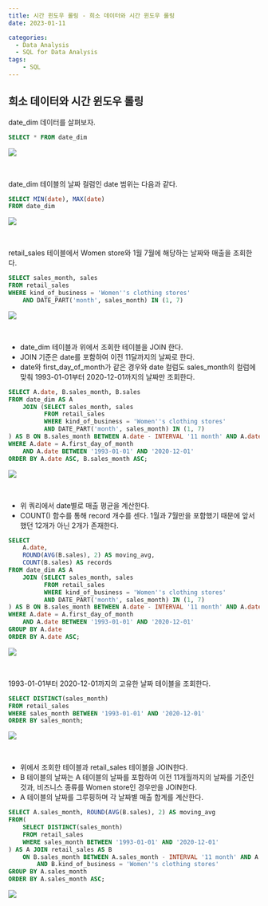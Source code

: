 ```yaml
---
title: 시간 윈도우 롤링 - 희소 데이터와 시간 윈도우 롤링
date: 2023-01-11

categories:
  - Data Analysis
  - SQL for Data Analysis
tags:
    - SQL
---
```


## 희소 데이터와 시간 윈도우 롤링
date_dim 데이터를 살펴보자.
```sql
SELECT * FROM date_dim
```
![](https://velog.velcdn.com/images/ddoddo/post/8b2f9e4e-b9f5-4542-ba4a-d944b44a669c/image.png)

<br>

date_dim 테이블의 날짜 컬럼인 date 범위는 다음과 같다.
```sql
SELECT MIN(date), MAX(date)
FROM date_dim
```
![](https://velog.velcdn.com/images/ddoddo/post/1a8fe1b4-4e6e-4fbd-9a2f-6c2615d4b18c/image.png)

<br>

retail_sales 테이블에서 Women store와 1월 7월에 해당하는 날짜와 매출을 조회한다.
```sql
SELECT sales_month, sales
FROM retail_sales
WHERE kind_of_business = 'Women''s clothing stores'
	AND DATE_PART('month', sales_month) IN (1, 7)
```
![](https://velog.velcdn.com/images/ddoddo/post/963fa4f2-b4de-49ed-9842-87184a251c26/image.png)

<br>

- date_dim 테이블과 위에서 조회한 테이블을 JOIN 한다.
- JOIN 기준은 date를 포함하여 이전 11달까지의 날짜로 한다.
- date와 first_day_of_month가 같은 경우와 date 컬럼도 sales_month의 컬럼에 맞춰 1993-01-01부터 2020-12-01까지의 날짜만 조회한다.
```sql
SELECT A.date, B.sales_month, B.sales
FROM date_dim AS A
	JOIN (SELECT sales_month, sales
		  FROM retail_sales
		  WHERE kind_of_business = 'Women''s clothing stores'
		  AND DATE_PART('month', sales_month) IN (1, 7)
) AS B ON B.sales_month BETWEEN A.date - INTERVAL '11 month' AND A.date
WHERE A.date = A.first_day_of_month
	AND A.date BETWEEN '1993-01-01' AND '2020-12-01'
ORDER BY A.date ASC, B.sales_month ASC;
```
![](https://velog.velcdn.com/images/ddoddo/post/687a5c4d-ba69-451d-89ee-6ab2d720c081/image.png)

<br>

- 위 쿼리에서 date별로 매출 평균을 계산한다.
- COUNT() 함수를 통해 record 개수를 센다.
1월과 7월만을 포함했기 때문에 앞서 했던 12개가 아닌 2개가 존재한다.
```sql
SELECT
	A.date,
	ROUND(AVG(B.sales), 2) AS moving_avg,
	COUNT(B.sales) AS records
FROM date_dim AS A
	JOIN (SELECT sales_month, sales
		  FROM retail_sales
		  WHERE kind_of_business = 'Women''s clothing stores'
		  AND DATE_PART('month', sales_month) IN (1, 7)
) AS B ON B.sales_month BETWEEN A.date - INTERVAL '11 month' AND A.date
WHERE A.date = A.first_day_of_month
	AND A.date BETWEEN '1993-01-01' AND '2020-12-01'
GROUP BY A.date
ORDER BY A.date ASC;
```
![](https://velog.velcdn.com/images/ddoddo/post/f00aa380-8263-4340-b470-41a2b833b6bd/image.png)

<br>

1993-01-01부터 2020-12-01까지의 고유한 날짜 테이블을 조회한다.
```sql
SELECT DISTINCT(sales_month) 
FROM retail_sales
WHERE sales_month BETWEEN '1993-01-01' AND '2020-12-01'
ORDER BY sales_month;
```
![](https://velog.velcdn.com/images/ddoddo/post/82d9fecb-8d53-4785-82e4-f7474bf16aa9/image.png)

<br>

- 위에서 조회한 테이블과 retail_sales 테이블을 JOIN한다.
- B 테이블의 날짜는 A 테이블의 날짜를 포함하여 이전 11개월까지의 날짜를 기준인 것과, 비즈니스 종류를 Women store인 경우만을 JOIN한다.
- A 테이블의 날짜를 그루핑하며 각 날짜별 매출 합계를 계산한다.
```sql
SELECT A.sales_month, ROUND(AVG(B.sales), 2) AS moving_avg
FROM(
	SELECT DISTINCT(sales_month) 
	FROM retail_sales
	WHERE sales_month BETWEEN '1993-01-01' AND '2020-12-01'
) AS A JOIN retail_sales AS B
	ON B.sales_month BETWEEN A.sales_month - INTERVAL '11 month' AND A.sales_month
		AND B.kind_of_business = 'Women''s clothing stores'
GROUP BY A.sales_month
ORDER BY A.sales_month ASC;
```
![](https://velog.velcdn.com/images/ddoddo/post/05035c49-f131-407a-a257-5cabfb897bbd/image.png)
